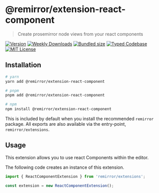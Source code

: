 # @remirror/extension-react-component

> Create prosemirror node views from your react components

[![Version][version]][npm] [![Weekly Downloads][downloads-badge]][npm] [![Bundled size][size-badge]][size] [![Typed Codebase][typescript]](#) [![MIT License][license]](#)

[version]: https://flat.badgen.net/npm/v/@remirror/extension-react-component
[npm]: https://npmjs.com/package/@remirror/extension-react-component
[license]: https://flat.badgen.net/badge/license/MIT/purple
[size]: https://bundlephobia.com/result?p=@remirror/extension-react-component
[size-badge]: https://flat.badgen.net/bundlephobia/minzip/@remirror/extension-react-component
[typescript]: https://flat.badgen.net/badge/icon/TypeScript?icon=typescript&label
[downloads-badge]: https://badgen.net/npm/dw/@remirror/extension-react-component/red?icon=npm

## Installation

```bash
# yarn
yarn add @remirror/extension-react-component

# pnpm
pnpm add @remirror/extension-react-component

# npm
npm install @remirror/extension-react-component
```

This is included by default when you install the recommended `remirror` package. All exports are also available via the entry-point, `remirror/extensions`.

## Usage

This extension allows you to use react Components within the editor.

The following code creates an instance of this extension.

```ts
import { ReactComponentExtension } from 'remirror/extensions';

const extension = new ReactComponentExtension();
```
